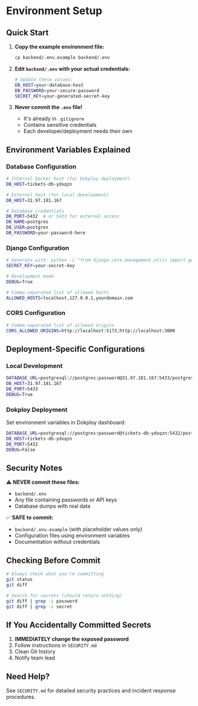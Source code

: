 # Environment Setup

## Quick Start

1. **Copy the example environment file:**

   ```bash
   cp backend/.env.example backend/.env
   ```

2. **Edit `backend/.env` with your actual credentials:**

   ```bash
   # Update these values:
   DB_HOST=your-database-host
   DB_PASSWORD=your-secure-password
   SECRET_KEY=your-generated-secret-key
   ```

3. **Never commit the `.env` file!**
   - It's already in `.gitignore`
   - Contains sensitive credentials
   - Each developer/deployment needs their own

## Environment Variables Explained

### Database Configuration

```bash
# Internal Docker host (for Dokploy deployment)
DB_HOST=tickets-db-ydxqzn

# External host (for local development)
DB_HOST=31.97.181.167

# Database credentials
DB_PORT=5432  # or 5433 for external access
DB_NAME=postgres
DB_USER=postgres
DB_PASSWORD=your-password-here
```

### Django Configuration

```bash
# Generate with: python -c "from django.core.management.utils import get_random_secret_key; print(get_random_secret_key())"
SECRET_KEY=your-secret-key

# Development mode
DEBUG=True

# Comma-separated list of allowed hosts
ALLOWED_HOSTS=localhost,127.0.0.1,yourdomain.com
```

### CORS Configuration

```bash
# Comma-separated list of allowed origins
CORS_ALLOWED_ORIGINS=http://localhost:5173,http://localhost:3000
```

## Deployment-Specific Configurations

### Local Development

```bash
DATABASE_URL=postgresql://postgres:password@31.97.181.167:5433/postgres
DB_HOST=31.97.181.167
DB_PORT=5433
DEBUG=True
```

### Dokploy Deployment

Set environment variables in Dokploy dashboard:

```bash
DATABASE_URL=postgresql://postgres:password@tickets-db-ydxqzn:5432/postgres
DB_HOST=tickets-db-ydxqzn
DB_PORT=5432
DEBUG=False
```

## Security Notes

⚠️ **NEVER commit these files:**

- `backend/.env`
- Any file containing passwords or API keys
- Database dumps with real data

✅ **SAFE to commit:**

- `backend/.env.example` (with placeholder values only)
- Configuration files using environment variables
- Documentation without credentials

## Checking Before Commit

```bash
# Always check what you're committing
git status
git diff

# Search for secrets (should return nothing)
git diff | grep -i password
git diff | grep -i secret
```

## If You Accidentally Committed Secrets

1. **IMMEDIATELY change the exposed password**
2. Follow instructions in `SECURITY.md`
3. Clean Git history
4. Notify team lead

## Need Help?

See `SECURITY.md` for detailed security practices and incident response procedures.
